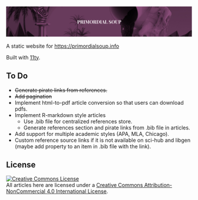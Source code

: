 ![](/images/soup-cover.png)

A static website for https://primordialsoup.info

Built with [11ty](https://www.11ty.dev/).

## To Do

- ~~Generate pirate links from references.~~
- ~~Add pagination~~
- Implement html-to-pdf article conversion so that users can download pdfs.
- Implement R-markdown style articles
  - Use .bib file for centralized references store.
  - Generate references section and pirate links from .bib file in articles.
- Add support for multiple academic styles (APA, MLA, Chicago).
- Custom reference source links if it is not available on sci-hub and libgen (maybe add property to an item in .bib file with the link).

## License

<a rel="license" href="http://creativecommons.org/licenses/by-nc/4.0/"><img alt="Creative Commons License" style="border-width:0" src="https://i.creativecommons.org/l/by-nc/4.0/88x31.png"/>
</a><br/>All articles here are licensed under a
<a rel="license" href="http://creativecommons.org/licenses/by-nc/4.0/">Creative Commons Attribution-NonCommercial 4.0
International License</a>.
